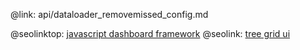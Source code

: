 @link: api/dataloader_removemissed_config.md

@seolinktop: [javascript dashboard framework](https://webix.com)
@seolink: [tree grid ui](https://webix.com/widget/treetable/)